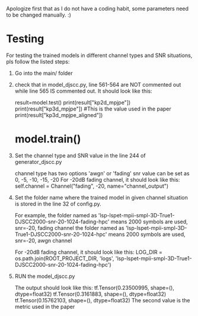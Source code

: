 Apologize first that as I do not have a coding habit, some parameters need to be changed manually. :)

# Testing
 For testing the trained models in different channel types and SNR situations, pls follow the listed steps:

 1. Go into the main/ folder
 2. check that in model_djscc.py, line 561-564 are NOT commented out while line 565 IS commented out. It should look like this:

    result=model.test()
    print(result["kp2d_mpjpe"])
    print(result["kp3d_mpjpe"])  #This is the value used in the paper
    print(result["kp3d_mpjpe_aligned"])
    # model.train()
    
 3. Set the channel type and SNR value in the line 244 of generator_djscc.py

    channel type has two options 'awgn' or 'fading'
    snr value can be set as 0, -5, -10, -15, -20
    For -20dB fading channel, it should look like this:
    self.channel = Channel("fading", -20, name="channel_output")
    
 4. Set the folder name where the trained model in given channel situation is stored in the line 32 of config.py.

    For example,
    the folder named as 'lsp-lspet-mpii-smpl-3D-True1-DJSCC2000-snr-20-1024-fading-hpc' means 2000 symbols are used, snr=-20, fading channel
    the folder named as 'lsp-lspet-mpii-smpl-3D-True1-DJSCC2000-snr-20-1024-hpc' means 2000 symbols are used, snr=-20, awgn channel

    For -20dB fading channel, it should look like this:
    LOG_DIR = os.path.join(ROOT_PROJECT_DIR, 'logs', 'lsp-lspet-mpii-smpl-3D-True1-DJSCC2000-snr-20-1024-fading-hpc')
    
  
    
 5. RUN the model_djscc.py

    The output should look like this:
    tf.Tensor(0.23500995, shape=(), dtype=float32)
    tf.Tensor(0.3161883, shape=(), dtype=float32)
    tf.Tensor(0.15762103, shape=(), dtype=float32)
    The second value is the metric used in the paper

